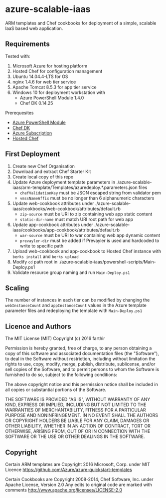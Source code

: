 # azure-scalable-iaas
ARM templates and Chef cookbooks for deployment of a simple, scalable IaaS based web application.

## Requirements
Tested with:

1. Microsoft Azure for hosting platform
2. Hosted Chef for configuration management
3. Ubuntu 14.04.4-LTS for OS
4. nginx 1.4.6 for web tier service
5. Apache Tomcat 8.5.3 for app tier service
6. Windows 10 for deployment workstation with
    * Azure PowerShell Module 1.4.0
    * Chef DK 0.14.25

Prerequesites

* [Azure PowerShell Module](http://aka.ms/webpi-azps) 
* [Chef DK](https://downloads.chef.io/chef-dk/) 
* [Azure Subscription](https://azure.microsoft.com/en-gb/free/)
* [Hosted Chef](https://manage.chef.io/signup)


## First Deployment

1. Create new Chef Organisation
2. Download and extract Chef Starter Kit
3. Create local copy of this repo
4. Update Azure deployment template parameters in ./azure-scalable-iaas/arm-template/Templates/azuredeploy.*.parameters.json files
    * `chefValidationKey` must be JSON escaped string from validator pem
    * `vmssNameAffix` must be no longer than 6 alphanumeric characters
5. Update web-cookbook attributes under ./azure-scalable-iaas/cookbooks/web-cookbook/attributes/default.rb
    * `zip-source` must be URI to zip containing web app static content
    * `static-dir-name` must match URI root path for web app
6. Update app-cookbook attributes under ./azure-scalable-iaas/cookbooks/app-cookbook/attributes/default.rb
    * `war-source` must be URI to war containing web app dynamic content
    * `prevayler-dir` must be added if Prevayler is used and hardcoded to write to specific path
7. Upload web-cookbook and app-cookbook to Hosted Chef instance with `berks install` and `berks upload`
8. Modify `cd` path root in ./azure-scalable-iaas/powershell-scripts/Main-Deploy.ps1
9. Validate resource group naming and run `Main-Deploy.ps1`

## Scaling

The number of instances in each tier can be modified by changing the `webInstanceCount` and `appInstanceCount` values in the Azure template parameter files and redeploying the template with `Main-Deploy.ps1`

## Licence and Authors
The MIT License (MIT) 
Copyright (c) 2016 farthir

Permission is hereby granted, free of charge, to any person obtaining a copy of this software and associated documentation files (the "Software"), to deal in the Software without restriction, including without limitation the rights to use, copy, modify, merge, publish, distribute, sublicense, and/or sell copies of the Software, and to permit persons to whom the Software is furnished to do so, subject to the following conditions:

The above copyright notice and this permission notice shall be included in all copies or substantial portions of the Software.

THE SOFTWARE IS PROVIDED "AS IS", WITHOUT WARRANTY OF ANY KIND, EXPRESS OR IMPLIED, INCLUDING BUT NOT LIMITED TO THE WARRANTIES OF MERCHANTABILITY, FITNESS FOR A PARTICULAR PURPOSE AND NONINFRINGEMENT. IN NO EVENT SHALL THE AUTHORS OR COPYRIGHT HOLDERS BE LIABLE FOR ANY CLAIM, DAMAGES OR OTHER LIABILITY, WHETHER IN AN ACTION OF CONTRACT, TORT OR OTHERWISE, ARISING FROM, OUT OF OR IN CONNECTION WITH THE SOFTWARE OR THE USE OR OTHER DEALINGS IN THE SOFTWARE.

## Copyright
Certain ARM templates are Copyright 2016 Microsoft, Corp. under MIT Licence
https://github.com/Azure/azure-quickstart-templates

Certain Cookbooks are Copyright 2008-2014, Chef Software, Inc. under Apache License, Version 2.0
Any edits to original code are marked with comments
http://www.apache.org/licenses/LICENSE-2.0
